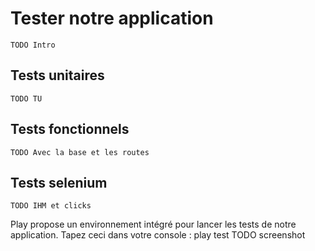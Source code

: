 ﻿# Tester notre application

	TODO Intro
	
## Tests unitaires
	TODO TU

## Tests fonctionnels
	TODO Avec la base et les routes

## Tests selenium
	TODO IHM et clicks

Play propose un environnement intégré pour lancer les tests de notre application.
Tapez ceci dans votre console :
	play test
	TODO screenshot